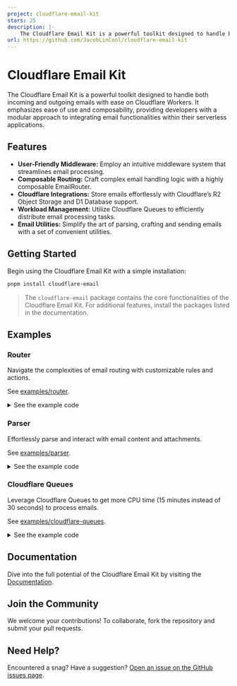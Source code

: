```yaml
---
project: cloudflare-email-kit
stars: 25
description: |-
    The Cloudflare Email Kit is a powerful toolkit designed to handle both incoming and outgoing emails with ease on Cloudflare Workers, providing developers with a modular approach to integrating email functionalities within serverless applications.
url: https://github.com/JacobLinCool/cloudflare-email-kit
---
```


# Cloudflare Email Kit

The Cloudflare Email Kit is a powerful toolkit designed to handle both incoming and outgoing emails with ease on Cloudflare Workers. It emphasizes ease of use and composability, providing developers with a modular approach to integrating email functionalities within their serverless applications.

## Features

- **User-Friendly Middleware:** Employ an intuitive middleware system that streamlines email processing.
- **Composable Routing:** Craft complex email handling logic with a highly composable EmailRouter.
- **Cloudflare Integrations:** Store emails effortlessly with Cloudflare’s R2 Object Storage and D1 Database support.
- **Workload Management:** Utilize Cloudflare Queues to efficiently distribute email processing tasks.
- **Email Utilities:** Simplify the art of parsing, crafting and sending emails with a set of convenient utilities.

## Getting Started

Begin using the Cloudflare Email Kit with a simple installation:

```sh
pnpm install cloudflare-email
```

> The `cloudflare-email` package contains the core functionalities of the Cloudflare Email Kit. For additional features, install the packages listed in the documentation.

## Examples

### Router

Navigate the complexities of email routing with customizable rules and actions.

See [examples/router](examples/router/).

<details>

<summary>See the example code</summary>

```ts
import { CATCH_ALL, EmailKit, EmailRouter, REJECT_ALL, SizeGuard, respond } from "cloudflare-email";
import { Backup } from "cloudflare-email-backup";

export interface Env {
    R2: R2Bucket;
    D1: D1Database;
    NOTIFICATION_EMAIL: string;
}

export default {
    async email(message: ForwardableEmailMessage, env: Env, ctx: ExecutionContext): Promise<void> {
        const router = new EmailRouter()
            // handle auto-sent emails
            .match(
                (m) => m.isAuto(),
                (m) => m.forward(env.NOTIFICATION_EMAIL),
            )
            // use a sub-router to handle subdomain emails
            .match(
                /@test\.csie\.cool$/,
                new EmailRouter()
                    .match(/^admin@/, async (message) => {
                        const msg = respond(message);
                        msg.addMessage({
                            contentType: "text/plain",
                            data: "Hello, I'm the admin!",
                        });
                        await message.reply(msg);
                    })
                    .match(
                        // function matchers are also supported, even async ones which query databases
                        (m) => m.from.length % 2 === 0,
                        async (message) => {
                            const msg = respond(message);
                            msg.addMessage({
                                contentType: "text/plain",
                                data: `The length of your email address is even!`,
                            });
                            await message.reply(msg);
                        },
                    )
                    .match(CATCH_ALL, async (message) => {
                        const msg = respond(message);
                        msg.addMessage({
                            contentType: "text/plain",
                            data: "The length of your email address is odd!",
                        });
                        await message.reply(msg);
                    }),
            )
            .match(...REJECT_ALL("Your email is rejected! :P"));

        const kit = new EmailKit()
            .use(new SizeGuard(10 * 1024 * 1024))
            .use(
                new Backup({
                    bucket: env.R2,
                    prefix: "backup",
                    database: env.D1,
                    table: "emails",
                }),
            )
            .use(router);

        await kit.process(message);
    },
};
```

</details>

### Parser

Effortlessly parse and interact with email content and attachments.

See [examples/parser](examples/parser/).

<details>

<summary>See the example code</summary>

```ts
import { EmailKit, SizeGuard, respond } from "cloudflare-email";
import { ParsedContext, Parser } from "cloudflare-email-parser";

export interface Env {
    R2: R2Bucket;
}

export default {
    async email(message: ForwardableEmailMessage, env: Env): Promise<void> {
        const kit = new EmailKit()
            .use(new SizeGuard(10 * 1024 * 1024))
            .use(new Parser())
            .use({
                name: "save-attechments",
                async handle(ctx: ParsedContext) {
                    for (const attachment of ctx.parsed.attachments) {
                        const { filename, content, mimeType } = attachment;
                        const key = `attachments/${ctx.parsed.messageId}/${filename}`;
                        console.log(`Saving attachment ${filename} to ${key} ...`);
                        await env.R2.put(key, content, {
                            customMetadata: { mime: mimeType },
                        });
                        console.log(`Saved attachment ${filename} to ${key}.`);
                    }

                    const res = respond(ctx.message);
                    res.addMessage({
                        contentType: "text/plain",
                        data: `${ctx.parsed.attachments.length} attachments saved.`,
                    });
                    await ctx.message.reply(res);
                },
            });

        await kit.process(message);
    },
};
```

</details>

### Cloudflare Queues

Leverage Cloudflare Queues to get more CPU time (15 minutes instead of 30 seconds) to process emails.

See [examples/cloudflare-queues](examples/cloudflare-queues/).

<details>

<summary>See the example code</summary>

```ts
import { EmailKit, EmailRouter, SizeGuard, respond } from "cloudflare-email";
import { Backup } from "cloudflare-email-backup";
import { EmailQueue, EmailQueueMessage } from "cloudflare-email-queue";

export interface Env {
    R2: R2Bucket;
    D1: D1Database;
    FIRST: Queue<EmailQueueMessage>;
    SECOND: Queue<EmailQueueMessage>;
}

export default {
    // receive email, perform size check, and enqueue it to the coresponding queue
    async email(message: ForwardableEmailMessage, env: Env): Promise<void> {
        const router = new EmailRouter()
            .match(/@first\.csie\.cool$/, new EmailQueue(env.FIRST))
            .match(/@second\.csie\.cool$/, new EmailQueue(env.SECOND));

        const kit = new EmailKit()
            .use(new SizeGuard(10 * 1024 * 1024))
            .use(
                new Backup({
                    bucket: env.R2,
                    prefix: "backup",
                    database: env.D1,
                    table: "emails",
                }),
            )
            .use(router);

        await kit.process(message);
    },
    // checkout the queued messages and process them
    async queue(batch: MessageBatch<EmailQueueMessage>, env: Env) {
        const backup = new Backup({
            bucket: env.R2,
            prefix: "backup",
            database: env.D1,
            table: "emails",
        });

        // retrieve and re-construct the message
        const retrieve = async (m: EmailQueueMessage) => {
            const raw = await backup.retrieve(m.message_id, m.from, m.to);
            if (!raw) {
                throw new Error("Cannot retrieve message.");
            }
            return EmailQueue.retrieve(m, raw);
        };

        if (batch.queue === "kit-example-first-email-queue") {
            for (const m of batch.messages) {
                const message = await retrieve(m.body);

                await new EmailKit()
                    .use(async (ctx) => {
                        const reply = respond(ctx.message);
                        reply.addMessage({
                            contentType: "text/plain",
                            data: "Greeting from first domain.",
                        });
                        await ctx.message.reply(reply);
                    })
                    .handle({ message });

                m.ack();
            }
        } else if (batch.queue === "kit-example-second-email-queue") {
            for (const m of batch.messages) {
                const message = await retrieve(m.body);

                await new EmailKit()
                    .use(async (ctx) => {
                        const reply = respond(ctx.message);
                        reply.addMessage({
                            contentType: "text/plain",
                            data: "Greeting from second domain.",
                        });

                        await ctx.message.reply(reply);
                    })
                    .handle({ message });

                m.ack();
            }
        }
    },
};
```

</details>

## Documentation

Dive into the full potential of the Cloudflare Email Kit by visiting the [Documentation](https://jacoblincool.github.io/cloudflare-email-kit).

## Join the Community

We welcome your contributions! To collaborate, fork the repository and submit your pull requests.

## Need Help?

Encountered a snag? Have a suggestion? [Open an issue on the GitHub issues page](https://github.com/JacobLinCool/cloudflare-email-kit/issues/new).

